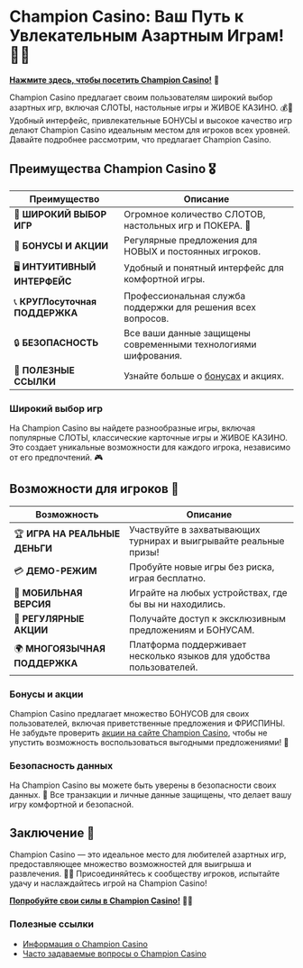 # Champion Casino: Ваш Путь к Увлекательным Азартным Играм! 🎲✨

[**Нажмите здесь, чтобы посетить Champion Casino!**](https://temon-gter.cfd/go/lRq?p80412p304504pcc44t17455) 🤑

Champion Casino предлагает своим пользователям широкий выбор азартных игр, включая СЛОТЫ, настольные игры и ЖИВОЕ КАЗИНО. 💰🎉 Удобный интерфейс, привлекательные БОНУСЫ и высокое качество игр делают Champion Casino идеальным местом для игроков всех уровней. Давайте подробнее рассмотрим, что предлагает Champion Casino.

## Преимущества Champion Casino 🎖️

| **Преимущество**                 | **Описание**                                          |
|----------------------------------|------------------------------------------------------|
| 🌟 **ШИРОКИЙ ВЫБОР ИГР**         | Огромное количество СЛОТОВ, настольных игр и ПОКЕРА. 🎰 |
| 🎁 **БОНУСЫ И АКЦИИ**            | Регулярные предложения для НОВЫХ и постоянных игроков. |
| 🖥️ **ИНТУИТИВНЫЙ ИНТЕРФЕЙС**    | Удобный и понятный интерфейс для комфортной игры.     |
| 📞 **КРУГЛосуточная ПОДДЕРЖКА**  | Профессиональная служба поддержки для решения всех вопросов. |
| 🔒 **БЕЗОПАСНОСТЬ**               | Все ваши данные защищены современными технологиями шифрования. |
| 🔗 **ПОЛЕЗНЫЕ ССЫЛКИ**            | Узнайте больше о [бонусах](https://temon-gter.cfd/go/lRq?p80412p304504pcc44t17455) и акциях. |

### Широкий выбор игр

На Champion Casino вы найдете разнообразные игры, включая популярные СЛОТЫ, классические карточные игры и ЖИВОЕ КАЗИНО. Это создает уникальные возможности для каждого игрока, независимо от его предпочтений. 🎮

## Возможности для игроков 🎲

| **Возможность**                  | **Описание**                                          |
|----------------------------------|------------------------------------------------------|
| 🏆 **ИГРА НА РЕАЛЬНЫЕ ДЕНЬГИ**   | Участвуйте в захватывающих турнирах и выигрывайте реальные призы! |
| 💳 **ДЕМО-РЕЖИМ**                | Пробуйте новые игры без риска, играя бесплатно.      |
| 📱 **МОБИЛЬНАЯ ВЕРСИЯ**          | Играйте на любых устройствах, где бы вы ни находились. |
| 🎉 **РЕГУЛЯРНЫЕ АКЦИИ**          | Получайте доступ к эксклюзивным предложениям и БОНУСАМ. |
| 🌍 **МНОГОЯЗЫЧНАЯ ПОДДЕРЖКА**    | Платформа поддерживает несколько языков для удобства пользователей. |

### Бонусы и акции

Champion Casino предлагает множество БОНУСОВ для своих пользователей, включая приветственные предложения и ФРИСПИНЫ. Не забудьте проверить [акции на сайте Champion Casino](https://temon-gter.cfd/go/lRq?p80412p304504pcc44t17455), чтобы не упустить возможность воспользоваться выгодными предложениями! 🎊

### Безопасность данных

На Champion Casino вы можете быть уверены в безопасности своих данных. 🔐 Все транзакции и личные данные защищены, что делает вашу игру комфортной и безопасной.

## Заключение 🎉

Champion Casino — это идеальное место для любителей азартных игр, предоставляющее множество возможностей для выигрыша и развлечения. 🌟💸 Присоединяйтесь к сообществу игроков, испытайте удачу и наслаждайтесь игрой на Champion Casino!

[**Попробуйте свои силы в Champion Casino!**](https://temon-gter.cfd/go/lRq?p80412p304504pcc44t17455) 💪🎊

### Полезные ссылки
- [Информация о Champion Casino](https://temon-gter.cfd/go/lRq?p80412p304504pcc44t17455)
- [Часто задаваемые вопросы о Champion Casino](https://temon-gter.cfd/go/lRq?p80412p304504pcc44t17455)
